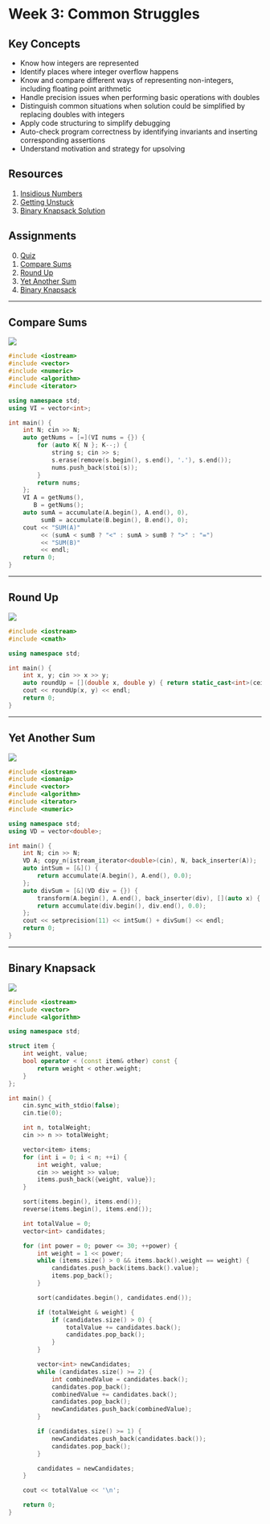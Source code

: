 # Week 3: Common Struggles
## Key Concepts
* Know how integers are represented
* Identify places where integer overflow happens
* Know and compare different ways of representing non-integers, including floating point arithmetic
* Handle precision issues when performing basic operations with doubles
* Distinguish common situations when solution could be simplified by replacing doubles with integers
* Apply code structuring to simplify debugging
* Auto-check program correctness by identifying invariants and inserting corresponding assertions
* Understand motivation and strategy for upsolving

## Resources
1. [Insidious Numbers](docs/1_insidious_numbers/numbers.pdf)
2. [Getting Unstuck](docs/4_getting_unstuck/Getting_Unstuck.pptx)
3. [Binary Knapsack Solution](4_binary_knapsack/4_binary_knapsack.pdf)

## Assignments
0. [Quiz](docs/quiz.pdf)
1. [Compare Sums](#compare-sums)
2. [Round Up](#round-up)
3. [Yet Another Sum](#yet-another-sum)
4. [Binary Knapsack](#binary-knapsack)

---

## Compare Sums

![](1_compare_sums/1_compare_sums.png)

```cpp
#include <iostream>
#include <vector>
#include <numeric>
#include <algorithm>
#include <iterator>

using namespace std;
using VI = vector<int>;

int main() {
    int N; cin >> N;
    auto getNums = [=](VI nums = {}) {
        for (auto K{ N }; K--;) {
            string s; cin >> s;
            s.erase(remove(s.begin(), s.end(), '.'), s.end());
            nums.push_back(stoi(s));
        }
        return nums;
    };
    VI A = getNums(),
       B = getNums();
    auto sumA = accumulate(A.begin(), A.end(), 0),
         sumB = accumulate(B.begin(), B.end(), 0);
    cout << "SUM(A)"
         << (sumA < sumB ? "<" : sumA > sumB ? ">" : "=")
         << "SUM(B)"
         << endl;
    return 0;
}
```

---

## Round Up

![](2_round_up/2_round_up.png)

```cpp
#include <iostream>
#include <cmath>

using namespace std;

int main() {
    int x, y; cin >> x >> y;
    auto roundUp = [](double x, double y) { return static_cast<int>(ceil(x / y)); };
    cout << roundUp(x, y) << endl;
    return 0;
}
```

---

## Yet Another Sum

![](3_yet_another_sum/3_yet_another_sum.png)

```cpp
#include <iostream>
#include <iomanip>
#include <vector>
#include <algorithm>
#include <iterator>
#include <numeric>

using namespace std;
using VD = vector<double>;

int main() {
    int N; cin >> N;
    VD A; copy_n(istream_iterator<double>(cin), N, back_inserter(A));
    auto intSum = [&]() {
        return accumulate(A.begin(), A.end(), 0.0);
    };
    auto divSum = [&](VD div = {}) {
        transform(A.begin(), A.end(), back_inserter(div), [](auto x) { return 1 / x; });
        return accumulate(div.begin(), div.end(), 0.0);
    };
    cout << setprecision(11) << intSum() + divSum() << endl;
    return 0;
}
```

---

## Binary Knapsack

![](4_binary_knapsack/4_binary_knapsack.png)

```cpp
#include <iostream>
#include <vector>
#include <algorithm>

using namespace std;

struct item {
    int weight, value;
    bool operator < (const item& other) const {
        return weight < other.weight;
    }
};

int main() {
    cin.sync_with_stdio(false);
    cin.tie(0);

    int n, totalWeight;
    cin >> n >> totalWeight;

    vector<item> items;
    for (int i = 0; i < n; ++i) {
        int weight, value;
        cin >> weight >> value;
        items.push_back({weight, value});
    }

    sort(items.begin(), items.end());
    reverse(items.begin(), items.end());

    int totalValue = 0;
    vector<int> candidates;

    for (int power = 0; power <= 30; ++power) {
        int weight = 1 << power;
        while (items.size() > 0 && items.back().weight == weight) {
            candidates.push_back(items.back().value);
            items.pop_back();
        }

        sort(candidates.begin(), candidates.end());

        if (totalWeight & weight) {
            if (candidates.size() > 0) {
                totalValue += candidates.back();
                candidates.pop_back();
            }
        }

        vector<int> newCandidates;
        while (candidates.size() >= 2) {
            int combinedValue = candidates.back();
            candidates.pop_back();
            combinedValue += candidates.back();
            candidates.pop_back();
            newCandidates.push_back(combinedValue);
        }

        if (candidates.size() >= 1) {
            newCandidates.push_back(candidates.back());
            candidates.pop_back();
        }

        candidates = newCandidates;
    }

    cout << totalValue << '\n';

    return 0;
}
```
